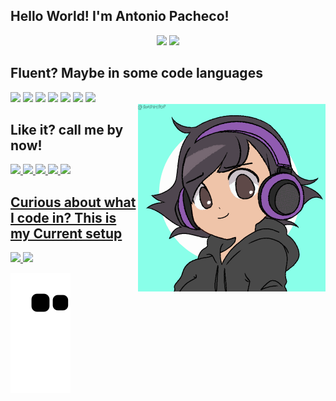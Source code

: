 ## Hello World! I'm Antonio Pacheco!

<div align="center">
  <img
    src="https://github-readme-stats.vercel.app/api?username=AntonioPGR&theme=prussian&show_icons=true&include_all_commits=true"
    height="200em"
  />
  <img 
    src="https://github-readme-stats.vercel.app/api/top-langs/?username=AntonioPGR&theme=prussian&layout=compact"
    height="200em"
  />
</div>

## Fluent? Maybe in some code languages
<div>
  <img
    src="https://cdn.jsdelivr.net/gh/devicons/devicon/icons/react/react-original.svg"
    height="50em"
  />
  <img
    src="https://cdn.jsdelivr.net/gh/devicons/devicon/icons/javascript/javascript-original.svg"
    height="50em"
  />
  <img
    src="https://cdn.jsdelivr.net/gh/devicons/devicon/icons/typescript/typescript-original.svg"
    height="50em"
  />
  <img
    src="https://cdn.jsdelivr.net/gh/devicons/devicon/icons/html5/html5-original.svg"
    height="50em"
  />
  <img
    src="https://cdn.jsdelivr.net/gh/devicons/devicon/icons/css3/css3-original.svg"
    height="50em"
  />
  <img
    src="https://cdn.jsdelivr.net/gh/devicons/devicon/icons/php/php-original.svg"
    height="50em"
  />
  <img
    src="https://cdn.jsdelivr.net/gh/devicons/devicon/icons/mysql/mysql-plain.svg"
    height="50em"
  />
</div>

<div>
  <img 
    align="right" 
    height="300em" 
    width="300em"
    src="https://github.com/AntonioPGR/AntonioPGR/blob/main/gif/ezgif.com-gif-maker.gif"
  />
</div>

## Like it? call me by now!
<div>
  <a href="mailto:antoninhopgr@gmail.com" target="_Blank" >
    <img src="https://img.shields.io/badge/Gmail-D14836?style=for-the-badge&logo=gmail&logoColor=white" />
  </a>
  <a href="https://www.instagram.com/__antoniopgr" target="_Blank" >
    <img src="https://img.shields.io/badge/Discord-7289DA?style=for-the-badge&logo=discord&logoColor=white" />
  </a>
  <a href="https://www.linkedin.com/in/antonio-pacheco-0a3625240/" target="_Blank" >
    <img src="https://img.shields.io/badge/LinkedIn-0077B5?style=for-the-badge&logo=linkedin&logoColor=white" />
  </a>
  <a href="https://www.twitter.com/__antoniopgr" target="_Blank" >
    <img src="https://img.shields.io/badge/Twitter-1DA1F2?style=for-the-badge&logo=twitter&logoColor=white" />
  </a>
  <a href="https://www.instagram.com/__antoniopgr" target="_Blank" >
    <img src="https://img.shields.io/badge/-Instagram-%23E4405F?style=for-the-badge&logo=instagram&logoColor=white" />
</div>

## Curious about what I code in? This is my Current setup
<div>
  <img src="https://img.shields.io/badge/NVIDIA-GT630-76B900?style=for-the-badge&logo=nvidia&logoColor=white" />
  <img src="https://img.shields.io/badge/Intel-Core_i5_10th-0071C5?style=for-the-badge&logo=intel&logoColor=white" />
</div>

![Snake animation](https://github.com/rafaballerini/rafaballerini/blob/output/github-contribution-grid-snake.svg)

